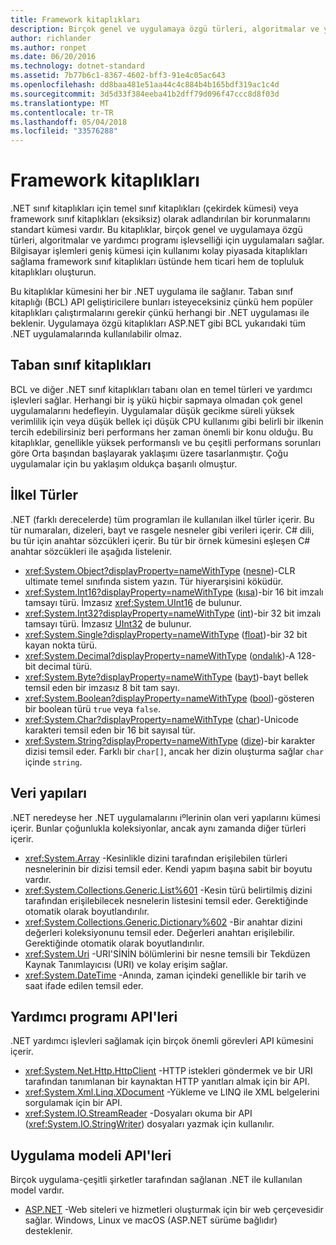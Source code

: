 ```yaml
---
title: Framework kitaplıkları
description: Birçok genel ve uygulamaya özgü türleri, algoritmalar ve yardımcı programı işlevselliği kitaplıkları uygulamaları nasıl sağladığını öğrenin.
author: richlander
ms.author: ronpet
ms.date: 06/20/2016
ms.technology: dotnet-standard
ms.assetid: 7b77b6c1-8367-4602-bff3-91e4c05ac643
ms.openlocfilehash: dd8baa481e51aa44c4c884b4b165bdf319ac1c4d
ms.sourcegitcommit: 3d5d33f384eeba41b2dff79d096f47ccc8d8f03d
ms.translationtype: MT
ms.contentlocale: tr-TR
ms.lasthandoff: 05/04/2018
ms.locfileid: "33576288"
---
```

# <a name="framework-libraries"></a>Framework kitaplıkları

.NET sınıf kitaplıkları için temel sınıf kitaplıkları (çekirdek kümesi) veya framework sınıf kitaplıkları (eksiksiz) olarak adlandırılan bir korunmalarını standart kümesi vardır. Bu kitaplıklar, birçok genel ve uygulamaya özgü türleri, algoritmalar ve yardımcı programı işlevselliği için uygulamaları sağlar. Bilgisayar işlemleri geniş kümesi için kullanımı kolay piyasada kitaplıkları sağlama framework sınıf kitaplıkları üstünde hem ticari hem de topluluk kitaplıkları oluşturun.

Bu kitaplıklar kümesini her bir .NET uygulama ile sağlanır. Taban sınıf kitaplığı (BCL) API geliştiricilere bunları isteyeceksiniz çünkü hem popüler kitaplıkları çalıştırmalarını gerekir çünkü herhangi bir .NET uygulaması ile beklenir. Uygulamaya özgü kitaplıkları ASP.NET gibi BCL yukarıdaki tüm .NET uygulamalarında kullanılabilir olmaz.

## <a name="base-class-libraries"></a>Taban sınıf kitaplıkları

BCL ve diğer .NET sınıf kitaplıkları tabanı olan en temel türleri ve yardımcı işlevleri sağlar. Herhangi bir iş yükü hiçbir sapmaya olmadan çok genel uygulamalarını hedefleyin. Uygulamalar düşük gecikme süreli yüksek verimlilik için veya düşük bellek içi düşük CPU kullanımı gibi belirli bir ilkenin tercih edebilirsiniz beri performans her zaman önemli bir konu olduğu. Bu kitaplıklar, genellikle yüksek performanslı ve bu çeşitli performans sorunları göre Orta başından başlayarak yaklaşımı üzere tasarlanmıştır. Çoğu uygulamalar için bu yaklaşım oldukça başarılı olmuştur.

## <a name="primitive-types"></a>İlkel Türler

.NET (farklı derecelerde) tüm programları ile kullanılan ilkel türler içerir. Bu tür numaraları, dizeleri, bayt ve rasgele nesneler gibi verileri içerir. C# dili, bu tür için anahtar sözcükleri içerir. Bu tür bir örnek kümesini eşleşen C# anahtar sözcükleri ile aşağıda listelenir.

* <xref:System.Object?displayProperty=nameWithType> ([nesne](../csharp/language-reference/keywords/object.md))-CLR ultimate temel sınıfında sistem yazın. Tür hiyerarşisini köküdür.
* <xref:System.Int16?displayProperty=nameWithType> ([kısa](../csharp/language-reference/keywords/short.md))-bir 16 bit imzalı tamsayı türü. İmzasız <xref:System.UInt16> de bulunur.
* <xref:System.Int32?displayProperty=nameWithType> ([int](../csharp/language-reference/keywords/int.md))-bir 32 bit imzalı tamsayı türü. İmzasız [UInt32](../csharp/language-reference/keywords/uint.md) de bulunur.
* <xref:System.Single?displayProperty=nameWithType> ([float](../csharp/language-reference/keywords/float.md))-bir 32 bit kayan nokta türü.
* <xref:System.Decimal?displayProperty=nameWithType> ([ondalık](../csharp/language-reference/keywords/decimal.md))-A 128-bit decimal türü.
* <xref:System.Byte?displayProperty=nameWithType> ([bayt](../csharp/language-reference/keywords/byte.md))-bayt bellek temsil eden bir imzasız 8 bit tam sayı.
* <xref:System.Boolean?displayProperty=nameWithType> ([bool](../csharp/language-reference/keywords/bool.md))-gösteren bir boolean türü `true` veya `false`.
* <xref:System.Char?displayProperty=nameWithType> ([char](../csharp/language-reference/keywords/char.md))-Unicode karakteri temsil eden bir 16 bit sayısal tür.
* <xref:System.String?displayProperty=nameWithType> ([dize](../csharp/language-reference/keywords/string.md))-bir karakter dizisi temsil eder. Farklı bir `char[]`, ancak her dizin oluşturma sağlar `char` içinde `string`.

## <a name="data-structures"></a>Veri yapıları

.NET neredeyse her .NET uygulamalarını iºlerinin olan veri yapılarını kümesi içerir. Bunlar çoğunlukla koleksiyonlar, ancak aynı zamanda diğer türleri içerir.

*   <xref:System.Array> -Kesinlikle dizini tarafından erişilebilen türleri nesnelerinin bir dizisi temsil eder. Kendi yapım başına sabit bir boyutu vardır.
*   <xref:System.Collections.Generic.List%601> -Kesin türü belirtilmiş dizini tarafından erişilebilecek nesnelerin listesini temsil eder. Gerektiğinde otomatik olarak boyutlandırılır.
*   <xref:System.Collections.Generic.Dictionary%602> -Bir anahtar dizini değerleri koleksiyonunu temsil eder. Değerleri anahtarı erişilebilir. Gerektiğinde otomatik olarak boyutlandırılır.
*   <xref:System.Uri> -URI'SİNİN bölümlerini bir nesne temsili bir Tekdüzen Kaynak Tanımlayıcısı (URI) ve kolay erişim sağlar.
*   <xref:System.DateTime> -Anında, zaman içindeki genellikle bir tarih ve saat ifade edilen temsil eder.

## <a name="utility-apis"></a>Yardımcı programı API'leri

.NET yardımcı işlevleri sağlamak için birçok önemli görevleri API kümesini içerir.

*   <xref:System.Net.Http.HttpClient> -HTTP istekleri göndermek ve bir URI tarafından tanımlanan bir kaynaktan HTTP yanıtları almak için bir API.
*   <xref:System.Xml.Linq.XDocument> -Yükleme ve LINQ ile XML belgelerini sorgulamak için bir API.
*   <xref:System.IO.StreamReader> -Dosyaları okuma bir API (<xref:System.IO.StringWriter>) dosyaları yazmak için kullanılır.

## <a name="app-model-apis"></a>Uygulama modeli API'leri

Birçok uygulama-çeşitli şirketler tarafından sağlanan .NET ile kullanılan model vardır.

*   [ASP.NET](http://asp.net) -Web siteleri ve hizmetleri oluşturmak için bir web çerçevesidir sağlar. Windows, Linux ve macOS (ASP.NET sürüme bağlıdır) desteklenir.

